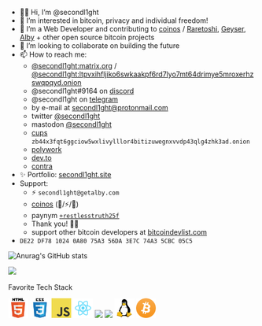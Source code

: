 - 👋🏼 Hi, I’m @secondl1ght
- 👀 I’m interested in bitcoin, privacy and individual freedom!
- 🌱 I’m a Web Developer and contributing to [coinos](https://coinos.io) / [Raretoshi](https://raretoshi.com), [Geyser](https://geyser.fund), [Alby](https://getalby.com) + other open source bitcoin projects
- 💞️ I’m looking to collaborate on building the future
- 📫 How to reach me: 
  - [@secondl1ght:matrix.org](https://matrix.to/#/@secondl1ght:matrix.org) / [@secondl1ght:ltpvxihfljiko6swkaakpf6rd7lyo7mt64drimye5mroxerhzswqpqyd.onion](https://matrix.to/#/@secondl1ght:ltpvxihfljiko6swkaakpf6rd7lyo7mt64drimye5mroxerhzswqpqyd.onion)
  - @secondl1ght#9164 on [discord](https://discord.com/login)
  - @secondl1ght on [telegram](https://t.me/secondl1ght)
  - by e-mail at secondl1ght@protonmail.com
  - twitter [@secondl1ght](https://twitter.com/secondl1ght)
  - mastodon <a rel="me" href="https://bitcoinhackers.org/@secondl1ght">@secondl1ght</a>
  - [cups](https://github.com/Start9Labs/cups-messenger) `zb44x3fqt6ggciow5wxlivylllor4bitizuwegnxvvdp43qlg4zhk3ad.onion`
  - [polywork](https://www.polywork.com/secondl1ght)
  - [dev.to](https://dev.to/secondl1ght)
  - [contra](https://contra.com/secondl1ght)
- ✨ Portfolio: [secondl1ght.site](https://secondl1ght.site)
- Support:
  - ⚡ `secondl1ght@getalby.com`
  - [coinos](https://coinos.io/secondl1ght) (🔗/⚡/🌊)
  - paynym [`+restlesstruth25f`](https://paynym.is/+restlesstruth25f)
  - Thank you! 🙌🏼
  - support other bitcoin developers at [bitcoindevlist.com](https://bitcoindevlist.com)  
- <code>DE22 DF78 1024 0A80 75A3 56DA 3E7C 74A3 5CBC 05C5</code>

![Anurag's GitHub stats](https://github-readme-stats.vercel.app/api?username=secondl1ght&count_private=true&show_icons=true&theme=nord&hide=stars)

![](https://github-profile-trophy.vercel.app/?username=secondl1ght&theme=nord&margin-w=15&margin-h=15&column=3&title=Followers,Commit,Repositories,Issues,PullRequest,Followers,MultiLanguage)

Favorite Tech Stack

<code><img height="40" src="https://raw.githubusercontent.com/github/explore/80688e429a7d4ef2fca1e82350fe8e3517d3494d/topics/html/html.png"></code>
<code><img height="40" src="https://raw.githubusercontent.com/github/explore/80688e429a7d4ef2fca1e82350fe8e3517d3494d/topics/css/css.png"></code>
<code><img height="40" src="https://raw.githubusercontent.com/github/explore/80688e429a7d4ef2fca1e82350fe8e3517d3494d/topics/javascript/javascript.png"></code>
<code><img height="40" src="https://raw.githubusercontent.com/github/explore/80688e429a7d4ef2fca1e82350fe8e3517d3494d/topics/react/react.png"></code>
<code><img height="40" src="https://avatars.githubusercontent.com/u/23617963?s=200&v=4"></code>
<code><img height="40" src="https://avatars.githubusercontent.com/u/67109815?s=200&v=4"></code>
<code><img height="40" src="https://raw.githubusercontent.com/github/explore/80688e429a7d4ef2fca1e82350fe8e3517d3494d/topics/linux/linux.png"></code>
<code><img height="40" src="https://raw.githubusercontent.com/github/explore/80688e429a7d4ef2fca1e82350fe8e3517d3494d/topics/bitcoin/bitcoin.png"></code>

<!---
secondl1ght/secondl1ght is a ✨ special ✨ repository because its `README.md` (this file) appears on your GitHub profile.
You can click the Preview link to take a look at your changes.
--->
